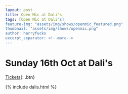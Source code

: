 ```yaml
---
layout: post
title: Open Mic at Dali's
tags: [Open Mic at Dali's]
feature-img: "assets/img/shows/openmic_featured.png"
thumbnail: "assets/img/shows/openmic.png"
author: harryfucks
excerpt_separator: <!--more-->
---
```


# Sunday 16th Oct at Dali's

[Tickets](https://bit.ly/iyf161022){: .btn}

{% include dalis.html %}
